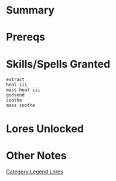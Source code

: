 # Summary

# Prereqs

# Skills/Spells Granted

`extract`  
`heal iii`  
`mass heal iii`  
`godsend`  
`soothe`  
`mass soothe`

# Lores Unlocked

# Other Notes

[Category:Legend Lores](Category:Legend_Lores "wikilink")
